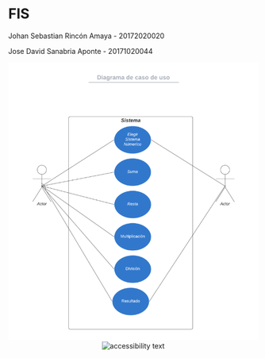 # FIS
<p>Johan Sebastian Rincón Amaya - 20172020020
<p>Jose David Sanabria Aponte - 20171020044
<p align="center">
  <img src="CDclases.png" width="600" title="CDclases">
  <img src="your_relative_path_here_number_2_large_name" width="350" alt="accessibility text">
</p>
